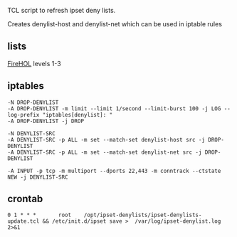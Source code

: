 TCL script to refresh ipset deny lists.

Creates denylist-host and denylist-net which can be used in iptable rules

## lists
[FireHOL](https://iplists.firehol.org/) levels 1-3

## iptables
```
-N DROP-DENYLIST
-A DROP-DENYLIST -m limit --limit 1/second --limit-burst 100 -j LOG --log-prefix "iptables[denylist]: "
-A DROP-DENYLIST -j DROP

-N DENYLIST-SRC
-A DENYLIST-SRC -p ALL -m set --match-set denylist-host src -j DROP-DENYLIST
-A DENYLIST-SRC -p ALL -m set --match-set denylist-net src -j DROP-DENYLIST

-A INPUT -p tcp -m multiport --dports 22,443 -m conntrack --ctstate NEW -j DENYLIST-SRC

```

## crontab
```
0 1 * * *       root    /opt/ipset-denylists/ipset-denylists-update.tcl && /etc/init.d/ipset save >  /var/log/ipset-denylist.log 2>&1
```
